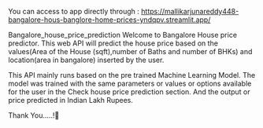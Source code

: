 
You can access to app directly through : https://mallikarjunareddy448-bangalore-hous-banglore-home-prices-yndqpv.streamlit.app/


Bangalore_house_price_prediction
Welcome to Bangalore House price predictor. This web API will predict the house price based on the values(Area of the House (sqft),number of Baths and number of BHKs) and location(area in bangalore) inserted by the user.

This API mainly runs based on the pre trained Machine Learning Model. The model was trained with the same parameters or values or options available for the user in the Check house price prediction section. And the output or price predicted in Indian Lakh Rupees.

Thank You.....!🙂

